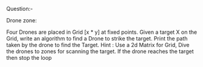   Question:-
  
  Drone zone:

Four Drones are placed in Grid [x * y] at fixed points. Given a target X on the Grid,
write an algorithm to find a Drone to strike the target. Print the path taken by the
drone to find the Target.
Hint : Use a 2d Matrix for Grid, Dive the drones to zones for scanning the target. If
the drone reaches the target then stop the loop
